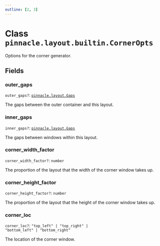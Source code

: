 ```yaml
---
outline: [2, 3]
---
```


# Class `pinnacle.layout.builtin.CornerOpts`


Options for the corner generator.

## Fields

### outer_gaps <Badge type="danger" text="nullable" />

`outer_gaps?`: <code><a href="/lua-reference/main/aliases/pinnacle.layout.Gaps">pinnacle.layout.Gaps</a></code>

The gaps between the outer container and this layout.

### inner_gaps <Badge type="danger" text="nullable" />

`inner_gaps?`: <code><a href="/lua-reference/main/aliases/pinnacle.layout.Gaps">pinnacle.layout.Gaps</a></code>

The gaps between windows within this layout.

### corner_width_factor <Badge type="danger" text="nullable" />

`corner_width_factor?`: <code>number</code>

The proportion of the layout that the width of the corner window takes up.

### corner_height_factor <Badge type="danger" text="nullable" />

`corner_height_factor?`: <code>number</code>

The proportion of the layout that the height of the corner window takes up.

### corner_loc <Badge type="danger" text="nullable" />

`corner_loc?`: <code>"top_left" | "top_right" | "bottom_left" | "bottom_right"</code>

The location of the corner window.



